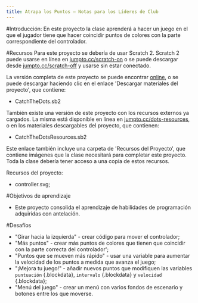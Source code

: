 ```yaml
---
title: Atrapa los Puntos — Notas para los Líderes de Club
---
```


#Introducción:
En este proyecto la clase aprenderá a hacer un juego en el que el jugador tiene que hacer coincidir puntos de colores con la parte correspondiente del controlador.

#Recursos
Para este proyecto se debería de usar Scratch 2. Scratch 2 puede usarse en línea en [jumpto.cc/scratch-on](http://jumpto.cc/scratch-on) o se puede descargar desde [jumpto.cc/scratch-off](http://jumpto.cc/scratch-off) y usarse sin estar conectado.

La versión completa de este proyecto se puede encontrar <a href="http://scratch.mit.edu/projects/44942820/#editor">online</a>, o se puede descargar haciendo clic en el enlace 'Descargar materiales del proyecto', que contiene:

+ CatchTheDots.sb2

También existe una versión de este proyecto con los recursos externos ya cargados. La misma está disponible en línea en [jumpto.cc/dots-resources](http://jumpto.cc/dots-resources), o en los materiales descargables del proyecto, que contienen:

+ CatchTheDotsResources.sb2 

Este enlace también incluye una carpeta de 'Recursos del Proyecto', que contiene imágenes que la clase necesitará para completar este proyecto. Toda la clase debería tener acceso a una copia de estos recursos.

Recursos del proyecto:
+ controller.svg;

#Objetivos de aprendizaje
+ Este proyecto consolida el aprendizaje de habilidades de programación adquiridas con antelación.

#Desafíos
+ "Girar hacia la izquierda" - crear código para mover el controlador;
+ "Más puntos" - crear más puntos de colores que tienen que coincidir con la parte correcta del controlador';
+ "Puntos que se mueven más rápido" - usar una variable para aumentar la velocidad de los puntos a medida que avanza el juego;
+ "¡Mejora tu juego!" - añadir nuevos puntos que modifiquen las variables `puntuación` {.blockdata}, `intervalo` {.blockdata} y `velocidad` {.blockdata};
+ "Menú del juego" - crear un menú con varios fondos de escenario y botones entre los que moverse.